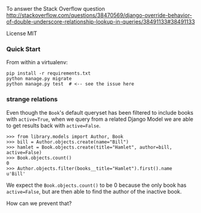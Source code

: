 To answer the Stack Overflow question http://stackoverflow.com/questions/38470569/django-override-behavior-of-double-underscore-relationship-lookup-in-queries/38491133#38491133


License MIT

### Quick Start
From within a virtualenv:

```console
pip install -r requirements.txt
python manage.py migrate
python manage.py test  # <-- see the issue here
```

### strange relations
Even though the `Book`'s default queryset has been filtered to include books with `active=True`, when we query from a related Django Model we are able to get results back with `active=False`.

```pycon
>>> from library.models import Author, Book
>>> bill = Author.objects.create(name="Bill")
>>> hamlet = Book.objects.create(title="Hamlet", author=bill, active=False)
>>> Book.objects.count()
0
>>> Author.objects.filter(books__title="Hamlet").first().name
u'Bill'
```

We expect the `Book.objects.count()` to be 0 because the only book has `active=False`, but are then able to find the author of the inactive book.

How can we prevent that?
